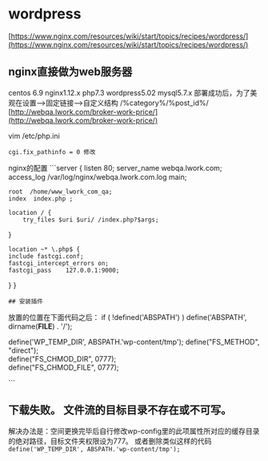 # wordpress

[https://www.nginx.com/resources/wiki/start/topics/recipes/wordpress/](https://www.nginx.com/resources/wiki/start/topics/recipes/wordpress/)

## nginx直接做为web服务器

centos 6.9 nginx1.12.x php7.3 wordpress5.02 mysql5.7.x 部署成功后，为了美观在设置--&gt;固定链接--&gt;自定义结构 /%category%/%post\_id%/ [http://webqa.lwork.com/broker-work-price/](http://webqa.lwork.com/broker-work-price/)

vim /etc/php.ini

```text
cgi.fix_pathinfo = 0 修改
```

nginx的配置 \`\`\`server { listen 80; server\_name webqa.lwork.com; access\_log /var/log/nginx/webqa.lwork.com.log main;

```text
root  /home/www_lwork_com_qa;
index  index.php ;

location / {
    try_files $uri $uri/ /index.php?$args;
```

}

```text
location ~* \.php$ {
include fastcgi.conf;
fastcgi_intercept_errors on;
fastcgi_pass    127.0.0.1:9000;
```

} }

```text
## 安装插件
```

放置的位置在下面代码之后： if \( !defined\('ABSPATH'\) \) define\('ABSPATH', dirname\(**FILE**\) . '/'\);

define\('WP\_TEMP\_DIR', ABSPATH.'wp-content/tmp'\); define\("FS\_METHOD", "direct"\);  
define\("FS\_CHMOD\_DIR", 0777\);  
define\("FS\_CHMOD\_FILE", 0777\);

\`\`\`

## **下载失败。 文件流的目标目录不存在或不可写**。

解决办法是：空间更换完毕后自行修改wp-config里的此项属性所对应的缓存目录的绝对路径，目标文件夹权限设为777。 或者删除类似这样的代码 `define('WP_TEMP_DIR', ABSPATH.'wp-content/tmp');`


